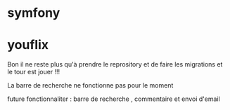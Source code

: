 # symfony

# youflix



Bon il ne reste plus qu'à prendre le reprository et de faire les migrations et le tour est jouer !!!

La barre de recherche ne fonctionne pas pour le moment

future fonctionnaliter : barre de recherche , commentaire et envoi d'email